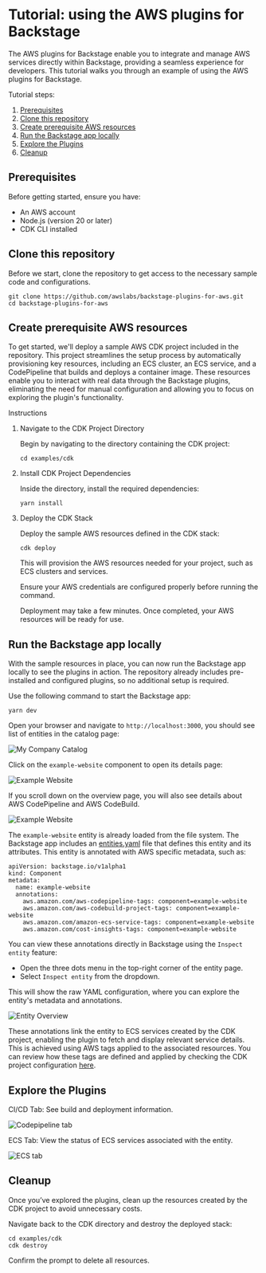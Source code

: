 # Tutorial: using the AWS plugins for Backstage

The AWS plugins for Backstage enable you to integrate and manage AWS services directly within Backstage, providing a seamless experience for developers. This tutorial walks you through an example of using the AWS plugins for Backstage.

Tutorial steps:

<!-- toc -->

1. [Prerequisites](#prerequisites)
1. [Clone this repository](#clone-this-repository)
1. [Create prerequisite AWS resources](#create-prerequisite-aws-resources)
1. [Run the Backstage app locally](#run-the-backstage-app-locally)
1. [Explore the Plugins](#explore-the-plugins)
1. [Cleanup](#cleanup)
<!-- tocstop -->

## Prerequisites

Before getting started, ensure you have:

- An AWS account
- Node.js (version 20 or later)
- CDK CLI installed

## Clone this repository

Before we start, clone the repository to get access to the necessary sample code and configurations.

```
git clone https://github.com/awslabs/backstage-plugins-for-aws.git
cd backstage-plugins-for-aws
```

## Create prerequisite AWS resources

To get started, we'll deploy a sample AWS CDK project included in the repository. This project streamlines the setup process by automatically provisioning key resources, including an ECS cluster, an ECS service, and a CodePipeline that builds and deploys a container image. These resources enable you to interact with real data through the Backstage plugins, eliminating the need for manual configuration and allowing you to focus on exploring the plugin's functionality.

Instructions

1. Navigate to the CDK Project Directory

   Begin by navigating to the directory containing the CDK project:

   ```
   cd examples/cdk
   ```

2. Install CDK Project Dependencies

   Inside the directory, install the required dependencies:

   ```
   yarn install
   ```

3. Deploy the CDK Stack

   Deploy the sample AWS resources defined in the CDK stack:

   ```
   cdk deploy
   ```

   This will provision the AWS resources needed for your project, such as ECS clusters and services.

   Ensure your AWS credentials are configured properly before running the command.

   Deployment may take a few minutes. Once completed, your AWS resources will be ready for use.

## Run the Backstage app locally

With the sample resources in place, you can now run the Backstage app locally to see the plugins in action. The repository already includes pre-installed and configured plugins, so no additional setup is required.

Use the following command to start the Backstage app:

```
yarn dev
```

Open your browser and navigate to `http://localhost:3000`, you should see list of entities in the catalog page:

![My Company Catalog](./images/my-company-catalog.png)

Click on the `example-website` component to open its details page:

![Example Website](./images/example-website.png)

If you scroll down on the overview page, you will also see details about AWS CodePipeline and AWS CodeBuild.

![Example Website](./images/example-website-2.png)

The `example-website` entity is already loaded from the file system. The Backstage app includes an [entities.yaml](../examples/entities.yaml) file that defines this entity and its attributes. This entity is annotated with AWS specific metadata, such as:

```
apiVersion: backstage.io/v1alpha1
kind: Component
metadata:
  name: example-website
  annotations:
    aws.amazon.com/aws-codepipeline-tags: component=example-website
    aws.amazon.com/aws-codebuild-project-tags: component=example-website
    aws.amazon.com/amazon-ecs-service-tags: component=example-website
    aws.amazon.com/cost-insights-tags: component=example-website
```

You can view these annotations directly in Backstage using the `Inspect entity` feature:

- Open the three dots menu in the top-right corner of the entity page.
- Select `Inspect entity` from the dropdown.

This will show the raw YAML configuration, where you can explore the entity's metadata and annotations.

![Entity Overview](./images/entity-overview.png)

These annotations link the entity to ECS services created by the CDK project, enabling the plugin to fetch and display relevant service details. This is achieved using AWS tags applied to the associated resources. You can review how these tags are defined and applied by checking the CDK project configuration [here](../examples/cdk/lib/cdk-stack.ts#L98).

## Explore the Plugins

CI/CD Tab: See build and deployment information.

![Codepipeline tab](./images/codepipeline-tab.png)

ECS Tab: View the status of ECS services associated with the entity.

![ECS tab](./images/ecs-tab.png)

## Cleanup

Once you’ve explored the plugins, clean up the resources created by the CDK project to avoid unnecessary costs.

Navigate back to the CDK directory and destroy the deployed stack:

```
cd examples/cdk
cdk destroy
```

Confirm the prompt to delete all resources.
